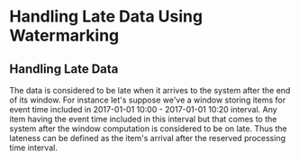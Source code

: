 # Handling Late Data Using Watermarking

## Handling Late Data
The data is considered to be late when it arrives to the system after the end of its window. For instance let's suppose we've a window storing items for event time included in 2017-01-01 10:00 - 2017-01-01 10:20 interval. Any item having the event time included in this interval but that comes to the system after the window computation is considered to be on late. Thus the lateness can be defined as the item's arrival after the reserved processing time interval.
<!--stackedit_data:
eyJoaXN0b3J5IjpbMTYwMzA3MDY2OSw0NzY0MzUwNDcsLTExNz
U1MzY4NzksNjI5ODAyNzczLDYyNDYyMDIxMCwxMTk5MzE0NTYy
LC0xMjk1NDAxNDY4LDQzMjc2OTc0Nyw1NTEyNDY2Niw0NDk3ND
I4LDc5OTczOTE3MiwtMjM0Mzg5NDAsLTIwODI5NTMyNDAsODkz
MTkwODI5LC0xOTY0MjU3NTE5LC0xNzIwMzM0OTU5LC0xMDU2Nj
cyMTkyLDE0MjA3OTg1NjEsODU3MzQ1MzQyLDM5OTM4NDM2XX0=

-->